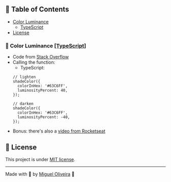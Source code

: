 ## :pushpin: Table of Contents

* [Color Luminance](#color-luminance)
  - [TypeScript](src/typescript/color-luminance/index.ts)
* [License](#memo-license)

### :art: <a id="color-luminance"></a> Color Luminance [[TypeScript]](src/typescript/color-luminance/index.ts)

* Code from [Stack Overflow](https://stackoverflow.com/questions/5560248/programmatically-lighten-or-darken-a-hex-color-or-rgb-and-blend-colors)
* Calling the function:
  - TypeScript:
  ```
  // lighten
  shadeColor({
    colorInHex: '#63C6FF',
    luminosityPercent: 40,
  });

  // darken
  shadeColor({
    colorInHex: '#63C6FF',
    luminosityPercent: -40,
  });
  ```
* Bonus: there's also a [video from Rocketseat](https://www.youtube.com/watch?v=evBGq29wr08)

## :memo: License

This project is under [MIT license](/LICENSE).

---

Made with :sparkling_heart: by [Miguel Oliveira](https://github.com/miguelsoliv) :wave:
